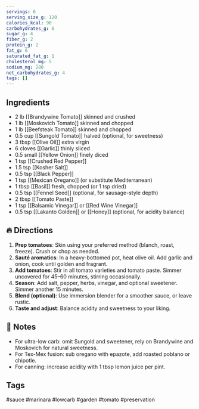 ```yaml
---
servings: 6
serving_size_g: 120
calories_kcal: 90
carbohydrates_g: 6
sugar_g: 4
fiber_g: 2
protein_g: 2
fat_g: 6
saturated_fat_g: 1
cholesterol_mg: 5
sodium_mg: 280
net_carbohydrates_g: 4
tags: []
---
```

## Ingredients
- 2 lb [[Brandywine Tomato]] skinned and crushed  
- 1 lb [[Moskovich Tomato]] skinned and chopped  
- 1 lb [[Beefsteak Tomato]] skinned and chopped  
- 0.5 cup [[Sungold Tomato]] halved (optional, for sweetness)  
- 3 tbsp [[Olive Oil]] extra virgin  
- 6 cloves [[Garlic]] thinly sliced  
- 0.5 small [[Yellow Onion]] finely diced  
- 1 tsp [[Crushed Red Pepper]]  
- 1.5 tsp [[Kosher Salt]]
- 0.5 tsp [[Black Pepper]]
- 1 tsp [[Mexican Oregano]] (or substitute Mediterranean)  
- 1 tbsp [[Basil]] fresh, chopped (or 1 tsp dried)  
- 0.5 tsp [[Fennel Seed]] (optional, for sausage-style depth)  
- 2 tbsp [[Tomato Paste]]  
- 1 tsp [[Balsamic Vinegar]] or [[Red Wine Vinegar]]  
- 0.5 tsp [[Lakanto Golden]] or [[Honey]] (optional, for acidity balance)

## 🔥 Directions
1. **Prep tomatoes**: Skin using your preferred method (blanch, roast, freeze). Crush or chop as needed.
2. **Sauté aromatics**: In a heavy-bottomed pot, heat olive oil. Add garlic and onion, cook until golden and fragrant.
3. **Add tomatoes**: Stir in all tomato varieties and tomato paste. Simmer uncovered for 45–60 minutes, stirring occasionally.
4. **Season**: Add salt, pepper, herbs, vinegar, and optional sweetener. Simmer another 15 minutes.
5. **Blend (optional)**: Use immersion blender for a smoother sauce, or leave rustic.
6. **Taste and adjust**: Balance acidity and sweetness to your liking.

## 🧠 Notes
- For ultra-low carb: omit Sungold and sweetener, rely on Brandywine and Moskovich for natural sweetness.
- For Tex-Mex fusion: sub oregano with epazote, add roasted poblano or chipotle.
- For canning: increase acidity with 1 tbsp lemon juice per pint.

## Tags
#sauce #marinara #lowcarb #garden #tomato #preservation